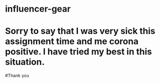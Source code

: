 # influencer-gear
# Sorry to say that I was very sick this assignment time and me corona positive. I have tried my best in this situation.
#Thank you
